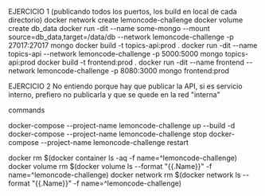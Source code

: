 EJERCICIO 1 (publicando todos los puertos, los build en local de cada directorio)
docker network create lemoncode-challenge
docker volume create db_data
docker run -dit --name some-mongo --mount source=db_data,target=/data/db --network lemoncode-challenge -p 27017:27017 mongo
docker build -t topics-api:prod .
docker run -dit --name topics-api --network lemoncode-challenge -p 5000:5000 mongo topics-api:prod
docker build -t frontend:prod .
docker run -dit --name frontend --network lemoncode-challenge -p 8080:3000 mongo frontend:prod

EJERCICIO 2
No entiendo porque hay que publicar la API, si es servicio interno, prefiero no publicarla y que se quede en la red "interna"

commands

docker-compose --project-name lemoncode-challenge up --build -d
docker-compose --project-name lemoncode-challenge stop
docker-compose --project-name lemoncode-challenge restart


docker rm $(docker container ls -aq -f name=^lemoncode-challenge)
docker volume rm $(docker volume ls --format "{{.Name}}" -f name=^lemoncode-challenge)
docker network rm $(docker network ls --format "{{.Name}}" -f name=^lemoncode-challenge)
